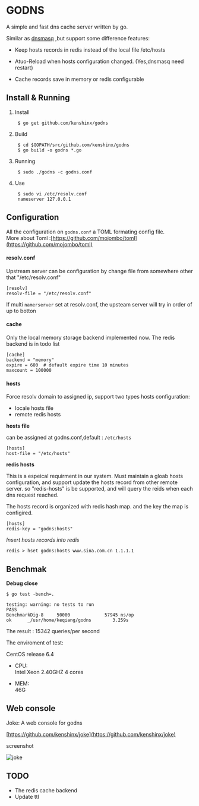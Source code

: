 GODNS
====

A simple and fast dns cache server written by go.


Similar as [dnsmasq](http://www.thekelleys.org.uk/dnsmasq/doc.html) ,but support some difference features:


* Keep hosts records in redis instead of the local file /etc/hosts  

* Atuo-Reload when hosts configuration changed. (Yes,dnsmasq need restart)

* Cache records save in memory or redis configurable


## Install & Running

1. Install  

		$ go get github.com/kenshinx/godns


2. Build  

		$ cd $GOPATH/src/github.com/kenshinx/godns 
		$ go build -o godns *.go


3. Running  

		$ sudo ./godns -c godns.conf


4. Use

		$ sudo vi /etc/resolv.conf
		nameserver 127.0.0.1



## Configuration

All the configuration on `godns.conf` a TOML formating config file.   
More about Toml :[https://github.com/mojombo/toml](https://github.com/mojombo/toml)


#### resolv.conf

Upstream server can be configuration by change file from somewhere other that "/etc/resolv.conf"

```
[resolv]
resolv-file = "/etc/resolv.conf"
```
If multi `namerserver` set at resolv.conf, the upsteam server will try in order of up to botton



#### cache

Only the local memory storage backend implemented now.  The redis backend is in todo list

```
[cache]
backend = "memory"   
expire = 600  # default expire time 10 minutes
maxcount = 100000
```



#### hosts

Force resolv domain to assigned ip, support two types hosts configuration:

* locale hosts file
* remote redis hosts

__hosts file__  

can be assigned at godns.conf,default : `/etc/hosts`

```
[hosts]
host-file = "/etc/hosts"
```


__redis hosts__ 

This is a espeical requirment in our system. Must maintain a gloab hosts configuration, 
and support update the hosts record from other remote server.
so "redis-hosts" is be supported, and will query the reids when each dns request reached.  

The hosts record is organized with redis hash map. and the key the map is configired.

```
[hosts]
redis-key = "godns:hosts"
```

_Insert hosts records into redis_

```
redis > hset godns:hosts www.sina.com.cn 1.1.1.1
```



## Benchmak


__Debug close__

```
$ go test -bench=.

testing: warning: no tests to run
PASS
BenchmarkDig-8     50000             57945 ns/op
ok      _/usr/home/keqiang/godns        3.259s
```

The result : 15342 queries/per second

The enviroment of test:

CentOS release 6.4 

* CPU:  
Intel Xeon 2.40GHZ 
4 cores

* MEM:  
46G


## Web console

Joke: A web console for godns

[https://github.com/kenshinx/joke](https://github.com/kenshinx/joke) 

screenshot

![joke](https://raw.github.com/kenshinx/joke/master/screenshot/joke.png)



## TODO

* The redis cache backend
* Update ttl





